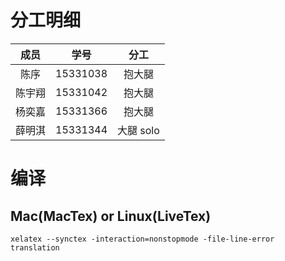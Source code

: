 # 分工明细

|  成员  |   学号   |   分工 |
|:------:|:-------:|:-----:|
| 陈序   | 15331038 | 抱大腿 |
| 陈宇翔 | 15331042 | 抱大腿 |
| 杨奕嘉 | 15331366 | 抱大腿 |
| 薛明淇 | 15331344 | 大腿 solo |

# 编译


## Mac(MacTex) or Linux(LiveTex)

```
xelatex --synctex -interaction=nonstopmode -file-line-error translation
```
